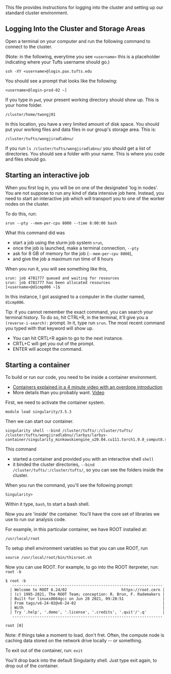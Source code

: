 This file provides instructions for logging into the cluster and setting up our standard cluster environment.

## Logging Into the Cluster and Storage Areas

Open a terminal on your computer and run the following command to connect to the cluster.

(Note: in the following, everytime you see `<username>` this is a placeholder indicating where your Tufts username should go.)

```
ssh -XY <username>@login.pax.tufts.edu
```

You should see a prompt that looks like the following:
```
<username>@login-prod-02 ~]
```

If you type in `pwd`, your present working directory should show up. This is your home folder.
```
/cluster/home/twongj01
```

In this location, you have a very limited amount of disk space. You should put your working files and data files in our group's storage area. This is:

```
/cluster/tufts/wongjiradlabnu/
```

If you run `ls /cluster/tufts/wongjiradlabnu/` you should get a list of directories. You should see a folder with your name. This is where you code and files should go.

## Starting an interactive job

When you first log in, you will be on one of the designated 'log in nodes'. You are not suppose to run any kind of data intensive job here. Instead, you need to start an interactive job which will transport you to one of the worker nodes on the cluster.

To do this, run:

```
srun --pty --mem-per-cpu 8000 --time 8:00:00 bash
```

What this command did was 
* start a job using the slurm job system `srun`,
* once the job is launched, make a terminal connection, `--pty`
* ask for 8 GB of memory for the job (`--mem-per-cpu 8000`),
* and give the job a maximum run time of 8 hours

When you run it, you will see something like this,
```
srun: job 4781777 queued and waiting for resources
srun: job 4781777 has been allocated resources
[<username>@d1cmp006 ~]$ 
```
In this instance, I got assigned to a computer in the cluster named, `d1cmp006`.

Tip: if you cannot remember the exact command, you can search your terminal history. To do so, hit CTRL+R, in the terminal, it'll give you a `(reverse-i-search):` prompt. 
In it, type run `srun`. The most recent command you typed with that keyword will show up. 
* You can hit CRTL+R again to go to the next instance.
* CRTL+C will get you out of the prompt.
* ENTER will accept the command.

## Starting a container

To build or run our code, you need to be inside a container environment.
* [Containers explained in a 4 minute video with an overdone introduction](https://www.youtube.com/watch?v=pR-cGS6IGvI)
* More details than you probably want. [Video](https://www.youtube.com/watch?v=EnJ7qX9fkcU)

First, we need to activate the container system.

```
module load singularity/3.5.3
```

Then we can start our container.

```
singularity shell --bind /cluster/tufts/:/cluster/tufts/ /cluster/tufts/wongjiradlabnu//larbys/larbys-container/singularity_minkowskiengine_u20.04.cu111.torch1.9.0_comput8.sif 
```

This command 
* started a container and provided you with an interactive shell `shell`
* it binded the cluster directories,  `--bind /cluster/tufts/:/cluster/tufts/`, so you can see the folders inside the cluster.

When you run the command, you'll see the following prompt:
```
Singularity>
```
Within it type, `bash`, to start a bash shell.

Now you are 'inside' the container. You'll have the core set of libraries we use to run our analysis code.

For example, in this particular container, we have ROOT installed at:

```
/usr/local/root
```

To setup shell environment variables so that you can use ROOT, run
```
source /usr/local/root/bin/thisroot.sh
```

Now you can use ROOT. For example, to go into the ROOT iterpreter, run: `root -b`
```
$ root -b
   ------------------------------------------------------------------
  | Welcome to ROOT 6.24/02                        https://root.cern |
  | (c) 1995-2021, The ROOT Team; conception: R. Brun, F. Rademakers |
  | Built for linuxx8664gcc on Jun 28 2021, 09:28:51                 |
  | From tags/v6-24-02@v6-24-02                                      |
  | With                                                             |
  | Try '.help', '.demo', '.license', '.credits', '.quit'/'.q'       |
   ------------------------------------------------------------------

root [0] 
```
Note: if things take a moment to load, don't fret.  Often, the compute node is caching data stored on the network drive locally -- or something.

To exit out of the container, run:
`exit`

You'll drop back into the default Singularity shell. Just type exit again, to drop out of the container.


